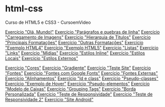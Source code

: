 # html-css
 Curso de HTML5 e CSS3 - CursoemVideo 

<a href="https://danielrdf.github.io/html-css/modulo1/capitulo04/index.html">Exercício "Olá, Mundo!"</a>
<a href="https://danielrdf.github.io/html-css/modulo1/capitulo05/index.html">Exercício "Parágrafos e quebras de linha"</a>
<a href="https://danielrdf.github.io/html-css/modulo1/capitulo06/index.html">Exercício "Carregamento de Imagens"</a>
<a href="https://danielrdf.github.io/html-css/modulo1/capitulo07/index.html">Exercício "Hierarquia de Títulos"</a>
<a href="https://danielrdf.github.io/html-css/modulo1/capitulo08/formatacao1.html">Exercício "Principais Formatações"</a>
<a href="https://danielrdf.github.io/html-css/modulo1/capitulo08/formatacao2.html">Exercício "Outras Formatações"</a>
<a href="https://danielrdf.github.io/html-css/modulo1/capitulo08/html4.html">Exercício "Exemplo HTML4"</a>
<a href="https://danielrdf.github.io/html-css/modulo1/capitulo08/html5.html">Exercício "Exemplo HTML5"</a>
<a href="https://danielrdf.github.io/html-css/modulo1/capitulo09/index.html">Exercício "Listas"</a>
<a href="https://danielrdf.github.io/html-css/modulo1/capitulo10/index.html">Exercício "Links"</a>
<a href="https://danielrdf.github.io/html-css/modulo1/capitulo11/index.html">Exercício "Mídias"</a>
<a href="https://danielrdf.github.io/html-css/modulo1/capitulo12/index.html">Exercício "Estilos Inline"</a>
<a href="https://danielrdf.github.io/html-css/modulo1/capitulo12/index2.html">Exercício "Estilos Locais"</a>
<a href="https://danielrdf.github.io/html-css/modulo1/capitulo12/index3.html">Exercício "Estilos Externos"</a>

<a href="https://danielrdf.github.io/html-css/modulo2/capitulo13/cor01.html">Exercício "Cores"</a>
<a href="https://danielrdf.github.io/html-css/modulo2/capitulo13/cor02.html">Exercício "Gradiente"</a>
<a href="https://danielrdf.github.io/html-css/modulo2/capitulo13/cor03.html">Exercício "Teste Site"</a>
<a href="https://danielrdf.github.io/html-css/modulo2/capitulo14/fonte01.html">Exercício "Fontes"</a>
<a href="https://danielrdf.github.io/html-css/modulo2/capitulo14/fonte02.html">Exercício "Fontes com Google Fonts"</a>
<a href="https://danielrdf.github.io/html-css/modulo2/capitulo14/fonte03.html">Exercício "Fontes Externas"</a>
<a href="https://danielrdf.github.io/html-css/modulo2/capitulo14/fonte04.html">Exercício "Alinhamentos"</a>
<a href="https://danielrdf.github.io/html-css/modulo2/capitulo15/seletor01.html">Exercício "Id e class"</a>
<a href="https://danielrdf.github.io/html-css/modulo2/capitulo15/pseudoclasse.html">Exercício "Pseudo-classes"</a>
<a href="https://danielrdf.github.io/html-css/modulo2/capitulo15/hover.html">Exercício "Exemplo de Hover"</a>
<a href="https://danielrdf.github.io/html-css/modulo2/capitulo15/links.html">Exercício "Pseudo-elementos"</a>
<a href="https://danielrdf.github.io/html-css/modulo2/capitulo16/caixa01.html">Exercício "Modelo de Caixas"</a>
<a href="https://danielrdf.github.io/html-css/modulo2/capitulo16/caixa02.html">Exercício "Grouping Tags"</a>
<a href="https://danielrdf.github.io/html-css/modulo2/capitulo16/caixa03.html">Exercício "Borda Personalizada"</a>
<a href="https://danielrdf.github.io/html-css/modulo2/capitulo17/responsivo.html">Exercício "Teste de Responsividade"</a>
<a href="https://danielrdf.github.io/html-css/modulo2/capitulo17/responsivo2.html">Exercício "Teste de Responsividade 2"</a>
<a href="https://danielrdf.github.io/html-css/modulo2/desafio/android.html">Exercício "Site Android"</a>